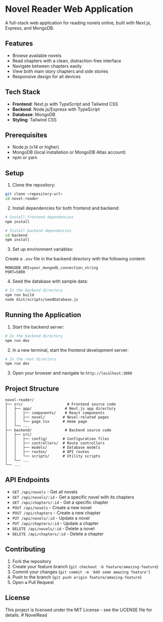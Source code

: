 # Novel Reader Web Application

A full-stack web application for reading novels online, built with Next.js, Express, and MongoDB.

## Features

- Browse available novels
- Read chapters with a clean, distraction-free interface
- Navigate between chapters easily
- View both main story chapters and side stories
- Responsive design for all devices

## Tech Stack

- **Frontend**: Next.js with TypeScript and Tailwind CSS
- **Backend**: Node.js/Express with TypeScript
- **Database**: MongoDB
- **Styling**: Tailwind CSS

## Prerequisites

- Node.js (v14 or higher)
- MongoDB (local installation or MongoDB Atlas account)
- npm or yarn

## Setup

1. Clone the repository:
```bash
git clone <repository-url>
cd novel-reader
```

2. Install dependencies for both frontend and backend:
```bash
# Install frontend dependencies
npm install

# Install backend dependencies
cd backend
npm install
```

3. Set up environment variables:

Create a `.env` file in the backend directory with the following content:
```
MONGODB_URI=your_mongodb_connection_string
PORT=5000
```

4. Seed the database with sample data:
```bash
# In the backend directory
npm run build
node dist/scripts/seedDatabase.js
```

## Running the Application

1. Start the backend server:
```bash
# In the backend directory
npm run dev
```

2. In a new terminal, start the frontend development server:
```bash
# In the root directory
npm run dev
```

3. Open your browser and navigate to `http://localhost:3000`

## Project Structure

```
novel-reader/
├── src/                    # Frontend source code
│   ├── app/               # Next.js app directory
│   │   ├── components/    # React components
│   │   ├── novel/        # Novel-related pages
│   │   └── page.tsx      # Home page
│   └── ...
├── backend/               # Backend source code
│   ├── src/
│   │   ├── config/       # Configuration files
│   │   ├── controllers/  # Route controllers
│   │   ├── models/       # Database models
│   │   ├── routes/       # API routes
│   │   └── scripts/      # Utility scripts
│   └── ...
└── ...
```

## API Endpoints

- `GET /api/novels` - Get all novels
- `GET /api/novels/:id` - Get a specific novel with its chapters
- `GET /api/chapters/:id` - Get a specific chapter
- `POST /api/novels` - Create a new novel
- `POST /api/chapters` - Create a new chapter
- `PUT /api/novels/:id` - Update a novel
- `PUT /api/chapters/:id` - Update a chapter
- `DELETE /api/novels/:id` - Delete a novel
- `DELETE /api/chapters/:id` - Delete a chapter

## Contributing

1. Fork the repository
2. Create your feature branch (`git checkout -b feature/amazing-feature`)
3. Commit your changes (`git commit -m 'Add some amazing feature'`)
4. Push to the branch (`git push origin feature/amazing-feature`)
5. Open a Pull Request

## License

This project is licensed under the MIT License - see the LICENSE file for details. #   N o v e l R e a d  
 